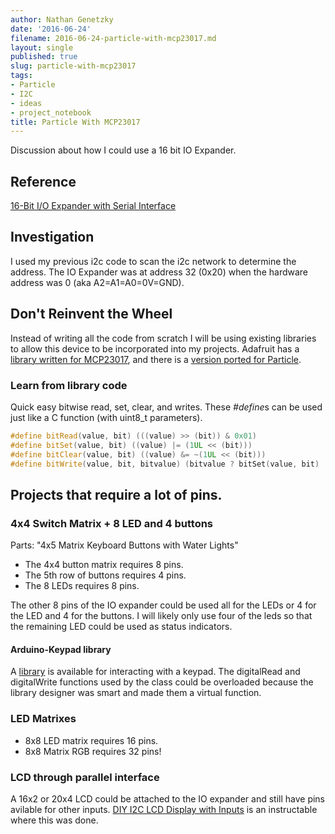 ```yaml
---
author: Nathan Genetzky
date: '2016-06-24'
filename: 2016-06-24-particle-with-mcp23017.md
layout: single
published: true
slug: particle-with-mcp23017
tags:
- Particle
- I2C
- ideas
- project_notebook
title: Particle With MCP23017
---
```


Discussion about how I could use a 16 bit IO Expander.

## Reference

[16-Bit I/O Expander with Serial Interface][datasheet]

## Investigation

I used my previous i2c code to scan the i2c network to determine the address.
The IO Expander was at address 32 (0x20) when the hardware address was 0 
(aka A2=A1=A0=0V=GND).

## Don't Reinvent the Wheel

Instead of writing all the code from scratch I will be using existing libraries
to allow this device to be incorporated into my projects. Adafruit has a 
[library written for MCP23017][1], and there is a [version ported for Particle][2]. 

### Learn from library code

Quick easy bitwise read, set, clear, and writes. These *#define*s can be used
just like a C function (with uint8_t parameters). 

```Cpp
#define bitRead(value, bit) (((value) >> (bit)) & 0x01)
#define bitSet(value, bit) ((value) |= (1UL << (bit)))
#define bitClear(value, bit) ((value) &= ~(1UL << (bit)))
#define bitWrite(value, bit, bitvalue) (bitvalue ? bitSet(value, bit) : bitClear(value, bit))
```

## Projects that require a lot of pins.

### 4x4 Switch Matrix + 8 LED and 4 buttons

Parts:
    "4x5 Matrix Keyboard Buttons with Water Lights"

- The 4x4 button matrix requires 8 pins.
- The 5th row of buttons requires 4 pins.
- The 8 LEDs requires 8 pins.

The other 8 pins of the IO expander could be used all for the LEDs or 4 for the
LED and 4 for the buttons. I will likely only use four of the leds so that the
remaining LED could be used as status indicators.

#### Arduino-Keypad library

A [library][gh1] is available for interacting with a keypad. The digitalRead and 
digitalWrite functions used by the class could be overloaded because the library
designer was smart and made them a virtual function.

### LED Matrixes

- 8x8 LED matrix requires 16 pins. 
- 8x8 Matrix RGB requires 32 pins!

### LCD through parallel interface

A 16x2 or 20x4 LCD could be attached to the IO expander and still have pins
avilable for other inputs. [DIY I2C LCD Display with Inputs][3] is an instructable
where this was done.


[1]: https://github.com/adafruit/Adafruit-MCP23017-Arduino-Library
[2]: https://github.com/pkourany/Adafruit_MCP23017_IDE
[3]: http://www.instructables.com/id/DIY-I2C-LCD-Display-With-Inputs/
[gh1]: https://github.com/McTristan/Keypad-spark
[datasheet]: http://ww1.microchip.com/downloads/en/DeviceDoc/21952b.pdf